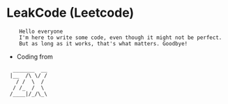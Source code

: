 # LeakCode (Leetcode)

```text
    Hello everyone
    I'm here to write some code, even though it might not be perfect.
    But as long as it works, that's what matters. Goodbye!
```

- Coding from

```text
  _______  __
 |__  /\ \/ /
   / /  \  / 
  / /_  /  \ 
 /____|/_/\_\
```
